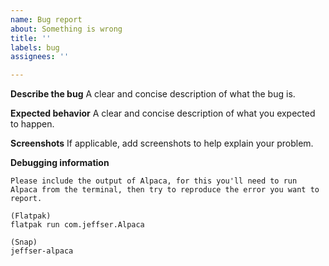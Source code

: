 ```yaml
---
name: Bug report
about: Something is wrong
title: ''
labels: bug
assignees: ''

---
```

<!--Please be aware that GNOME Code of Conduct applies to Alpaca, https://conduct.gnome.org/-->
**Describe the bug**
A clear and concise description of what the bug is.

**Expected behavior**
A clear and concise description of what you expected to happen.

**Screenshots**
If applicable, add screenshots to help explain your problem.

**Debugging information**
```
Please include the output of Alpaca, for this you'll need to run Alpaca from the terminal, then try to reproduce the error you want to report.

(Flatpak)
flatpak run com.jeffser.Alpaca

(Snap)
jeffser-alpaca
```
